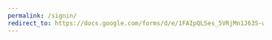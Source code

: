 ```yaml
---
permalink: /signin/
redirect_to: https://docs.google.com/forms/d/e/1FAIpQLSes_5VRjMn1J63S-wxA6q2DwxKHMvapzbXGVLBvlTPGDSye7Q/viewform?usp=sf_link
---
```

